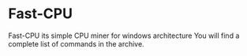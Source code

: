 # Fast-CPU
Fast-CPU its simple CPU miner for windows architecture You will find a complete list of commands in the archive.
